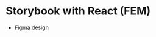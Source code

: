 # Storybook with React (FEM)

- [Figma design](https://www.figma.com/file/bIv0sy8ape6BDUIhGPdibV/fem-react-storybook?node-id=2247%3A146)
